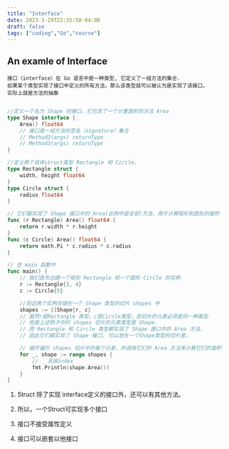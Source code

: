 ```yaml
---
title: "Interface"
date: 2023-3-29T22:35:58-04:00
draft: false
tags: ["coding","Go","course"]
---
```


## An examle of Interface

    接口（interface）在 Go 语言中是一种类型, 它定义了一组方法的集合.
    如果某个类型实现了接口中定义的所有方法，那么该类型就可以被认为是实现了该接口。
    实际上就是方法的抽象

```go

//定义一个名为 Shape 的接口，它包含了一个计算面积的方法 Area
type Shape interface {
    Area() float64
    // 接口是一组方法的签名（signature）集合
    // Method2(args) returnType
    // Method3(args) returnType
}

//定义两个具体struct类型 Rectangle 和 Circle，
type Rectangle struct {
    width, height float64
}
type Circle struct {
    radius float64
}

// 它们都实现了 Shape 接口中的 Area(此例中是全部)方法，用于计算矩形和圆形的面积
func (r Rectangle) Area() float64 {
    return r.width * r.height
}
func (c Circle) Area() float64 {
    return math.Pi * c.radius * c.radius
}

// 在 main 函数中
func main() {
    // 我们首先创建一个矩形 Rectangle 和一个圆形 Circle 的实例
    r := Rectangle{3, 4}
    c := Circle{5}

    //将这两个实例存储在一个 Shape 类型的切片 shapes 中
    shapes := []Shape{r, c}
    // 虽然r是Rectangle 类型，c是Circle类型，且切片的元素必须是同一种类型
    // 但是上述例子中的 shapes 切片的元素类型是 Shape，
    // 而 Rectangle 和 Circle 类型都实现了 Shape 接口中的 Area 方法，
    // 因此它们都实现了 Shape 接口, 可以放在一个Shape类型的切片里。

    // 循环遍历 shapes 切片中的每个元素，并调用它们的 Area 方法来计算它们的面积
    for _, shape := range shapes {
        // _ 丢掉index
        fmt.Println(shape.Area())
    }
}

```


1. Struct 除了实现 interface定义的接口外，还可以有其他方法。
1. 所以，一个Struct可实现多个接口

1. 接口不接受属性定义

1. 接口可以嵌套以他接口